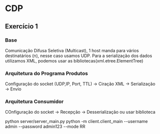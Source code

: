 # CDP

## Exercício 1

### Base
Comunicação Difusa Seletiva (Multicast), 1 host manda para vários destinatários (n), nesse caso usamos UDP.
Para a serialização dos dados utilizamos XML, podemos usar as bibliotecas(xml.etree.ElementTree)

### Arquitetura do Programa Produtos

Configuração do socket (UDP,IP, Port, TTL) -> Ciração XML -> Serialização -> Envio

### Arquitetura Consumidor
COnfiguração do socket -> Recepção -> Desserialização ou usar biblioteca







python server/server_main.py
python -m client.client_main --username admin --password admin123 --mode RR


